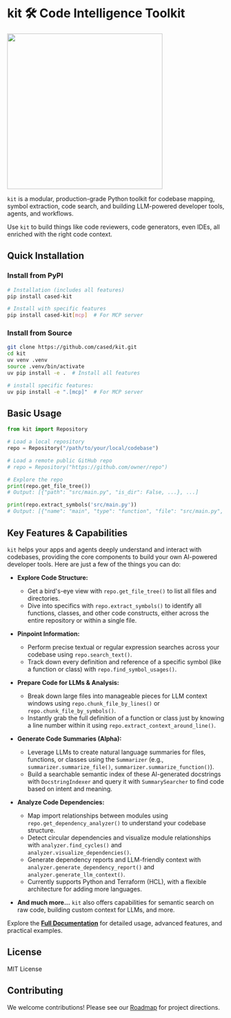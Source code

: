 # kit 🛠️ Code Intelligence Toolkit


<img src="https://github.com/user-attachments/assets/7bdfa9c6-94f0-4ee0-9fdd-cbd8bd7ec060" width="360">

`kit` is a modular, production-grade Python toolkit for codebase mapping, symbol extraction, code search, and building LLM-powered developer tools, agents, and workflows. 

Use `kit` to build things like code reviewers, code generators, even IDEs, all enriched with the right code context.

## Quick Installation

### Install from PyPI

```bash
# Installation (includes all features)
pip install cased-kit

# Install with specific features
pip install cased-kit[mcp]  # For MCP server
```

### Install from Source

```bash
git clone https://github.com/cased/kit.git
cd kit
uv venv .venv
source .venv/bin/activate
uv pip install -e .  # Install all features

# install specific features: 
uv pip install -e ".[mcp]"  # For MCP server
```

## Basic Usage

```python
from kit import Repository

# Load a local repository
repo = Repository("/path/to/your/local/codebase")

# Load a remote public GitHub repo
# repo = Repository("https://github.com/owner/repo")

# Explore the repo
print(repo.get_file_tree())
# Output: [{"path": "src/main.py", "is_dir": False, ...}, ...]

print(repo.extract_symbols('src/main.py'))
# Output: [{"name": "main", "type": "function", "file": "src/main.py", ...}, ...]
```

## Key Features & Capabilities

`kit` helps your apps and agents deeply understand and interact with codebases, providing the core components to build your own AI-powered developer tools. Here are just a few of the things you can do:

*   **Explore Code Structure:**
    *   Get a bird's-eye view with `repo.get_file_tree()` to list all files and directories.
    *   Dive into specifics with `repo.extract_symbols()` to identify all functions, classes, and other code constructs, either across the entire repository or within a single file.

*   **Pinpoint Information:**
    *   Perform precise textual or regular expression searches across your codebase using `repo.search_text()`.
    *   Track down every definition and reference of a specific symbol (like a function or class) with `repo.find_symbol_usages()`.

*   **Prepare Code for LLMs & Analysis:**
    *   Break down large files into manageable pieces for LLM context windows using `repo.chunk_file_by_lines()` or `repo.chunk_file_by_symbols()`.
    *   Instantly grab the full definition of a function or class just by knowing a line number within it using `repo.extract_context_around_line()`.

*   **Generate Code Summaries (Alpha):**
    *   Leverage LLMs to create natural language summaries for files, functions, or classes using the `Summarizer` (e.g., `summarizer.summarize_file()`, `summarizer.summarize_function()`).
    *   Build a searchable semantic index of these AI-generated docstrings with `DocstringIndexer` and query it with `SummarySearcher` to find code based on intent and meaning.

*   **Analyze Code Dependencies:**
    *   Map import relationships between modules using `repo.get_dependency_analyzer()` to understand your codebase structure.
    *   Detect circular dependencies and visualize module relationships with `analyzer.find_cycles()` and `analyzer.visualize_dependencies()`.
    *   Generate dependency reports and LLM-friendly context with `analyzer.generate_dependency_report()` and `analyzer.generate_llm_context()`.
    *   Currently supports Python and Terraform (HCL), with a flexible architecture for adding more languages.

*   **And much more...** `kit` also offers capabilities for semantic search on raw code, building custom context for LLMs, and more.

Explore the **[Full Documentation](https://kit.cased.com)** for detailed usage, advanced features, and practical examples.

## License

MIT License

## Contributing

We welcome contributions! Please see our [Roadmap](https://kit.cased.com/development/roadmap) for project directions.


